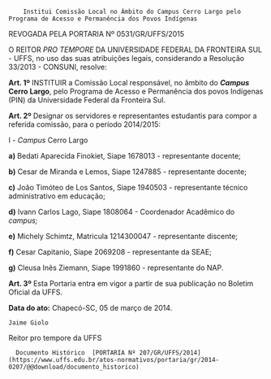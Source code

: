         Institui Comissão Local no Âmbito do Campus Cerro Largo pelo Programa de Acesso e Permanência dos Povos Indígenas  

REVOGADA PELA PORTARIA Nº 0531/GR/UFFS/2015

 O REITOR *PRO TEMPORE* DA UNIVERSIDADE FEDERAL DA FRONTEIRA SUL - UFFS, no uso das suas atribuições legais, considerando a Resolução 33/2013 - CONSUNI, resolve:

 **Art. 1º** INSTITUIR a Comissão Local responsável, no âmbito do ***Campus* Cerro Largo**, pelo Programa de Acesso e Permanência dos povos Indígenas (PIN) da Universidade Federal da Fronteira Sul.

 **Art. 2º** Designar os servidores e representantes estudantis para compor a referida comissão, para o período 2014/2015:

 I - *Campus* Cerro Largo

 **a)** Bedati Aparecida Finokiet, Siape 1678013 - representante docente;

 **b)** Cesar de Miranda e Lemos, Siape 1247885 - representante docente;

 **c)** João Timóteo de Los Santos, Siape 1940503 - representante técnico administrativo em educação;

 **d)** Ivann Carlos Lago, Siape 1808064 - Coordenador Acadêmico do *campus;*

 **e)** Michely Schimtz, Matricula 1214300047 - representante discente;

 **f)** Cesar Capitanio, Siape 2069208 - representante da SEAE;

 **g)** Cleusa Inês Ziemann, Siape 1991860 - representante do NAP.

 **Art. 3º** Esta Portaria entra em vigor a partir de sua publicação no Boletim Oficial da UFFS.

  

   **Data do ato:** Chapecó-SC, 05 de março de 2014.   
 

    Jaime Giolo   
 Reitor pro tempore da UFFS 

      Documento Histórico  [PORTARIA Nº 207/GR/UFFS/2014](https://www.uffs.edu.br/atos-normativos/portaria/gr/2014-0207/@@download/documento_historico)     
      